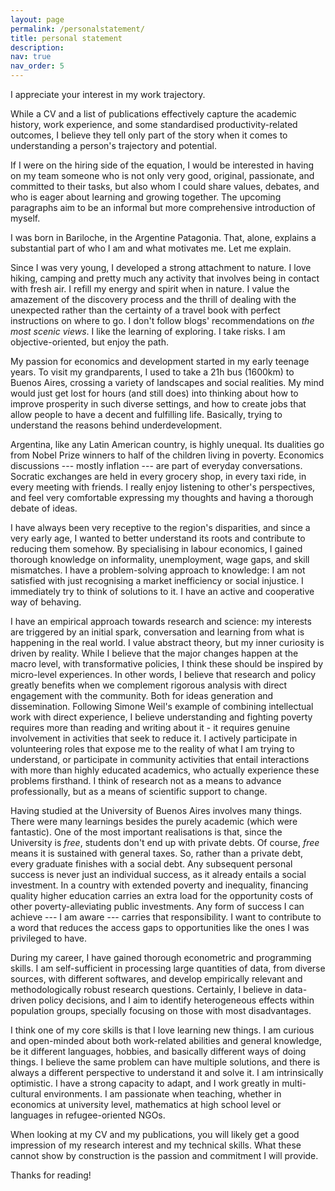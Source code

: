 ```yaml
---
layout: page
permalink: /personalstatement/
title: personal statement
description:
nav: true
nav_order: 5
---
```


I appreciate your interest in my work trajectory. 

While a CV and a list of publications effectively capture the academic history, work experience, and some standardised productivity-related outcomes, I believe they tell only part of the story when it comes to understanding a person's trajectory and potential.

If I were on the hiring side of the equation, I would be interested in having on my team someone who is not only very good, original, passionate, and committed to their tasks, but also whom I could share values, debates, and who is eager about learning and growing together. The upcoming paragraphs aim to be an informal but more comprehensive introduction of myself.

I was born in Bariloche, in the Argentine Patagonia. That, alone, explains a substantial part of who I am and what motivates me. Let me explain.

Since I was very young, I developed a strong attachment to nature. I love hiking, camping and pretty much any activity that involves being in contact with fresh air. I refill my energy and spirit when in nature. I value the amazement of the discovery process and the thrill of dealing with the unexpected rather than the certainty of a travel book with perfect instructions on where to go. I don't follow blogs' recommendations on *the most scenic views*. I like the learning of exploring. I take risks. I am objective-oriented, but enjoy the path.

My passion for economics and development started in my early teenage years. To visit my grandparents, I used to take a 21h bus (1600km) to Buenos Aires, crossing a variety of landscapes and social realities. My mind would just get lost for hours (and still does) into thinking about how to improve prosperity in such diverse settings, and how to create jobs that allow people to have a decent and fulfilling life. Basically, trying to understand the reasons behind  underdevelopment.

Argentina, like any Latin American country, is highly unequal. Its dualities go from Nobel Prize winners to half of the children living in poverty. Economics discussions --- mostly inflation --- are part of everyday conversations. Socratic exchanges are held in every grocery shop, in every taxi ride, in every meeting with friends. I really enjoy listening to other's perspectives, and feel very comfortable expressing my thoughts and having a thorough debate of ideas. 

I have always been very receptive to the region's disparities, and since a very early age, I wanted to better understand its roots and contribute to reducing them somehow. By specialising in labour economics, I gained thorough knowledge on informality, unemployment, wage gaps, and skill mismatches. I have a problem-solving approach to knowledge: I am not satisfied with just recognising a market inefficiency or social injustice. I immediately try to think of solutions to it. I have an active and cooperative way of behaving. 

I have an empirical approach towards research and science: my interests are triggered by an initial spark, conversation and learning from what is happening in the real world. I value abstract theory, but my inner curiosity is driven by reality. While I believe that the major changes happen at the macro level, with transformative policies, I think these should be inspired by micro-level experiences. In other words, I believe that research and policy greatly benefits when we complement rigorous analysis with direct engagement with the community. Both for ideas generation and dissemination. Following Simone Weil's example of combining intellectual work with direct experience, I believe understanding and fighting poverty requires more than reading and writing about it - it requires genuine involvement in activities that seek to reduce it. I actively participate in volunteering roles that expose me to the reality of what I am trying to understand, or participate in community activities that entail interactions with more than highly educated academics, who actually experience these problems firsthand. I think of research not as a means to advance professionally, but as a means of scientific support to change.

Having studied at the University of Buenos Aires involves many things. There were many learnings besides the purely academic (which were fantastic). One of the most important realisations is that, since the University is *free*, students don't end up with private debts. Of course, *free* means it is sustained with general taxes. So, rather than a private debt, every graduate finishes with a social debt. Any subsequent personal success is never just an individual success, as it already entails a social investment. In a country with extended poverty and inequality, financing quality higher education carries an extra load for the opportunity costs of other poverty-alleviating public investments. Any form of success I can achieve --- I am aware --- carries that responsibility. I want to contribute to a word that reduces the access gaps to opportunities like the ones I was privileged to have.

During my career, I have gained thorough econometric and programming skills. I am self-sufficient in processing large quantities of data, from diverse sources, with different softwares, and develop empirically relevant and methodologically robust research questions. Certainly, I believe in data-driven policy decisions, and I aim to identify heterogeneous effects within population groups, specially focusing on those with most disadvantages.

I think one of my core skills is that I love learning new things. I am curious and open-minded about both work-related abilities and general knowledge, be it different languages, hobbies, and basically different ways of doing things. I believe the same problem can have multiple solutions, and there is always a different perspective to understand it and solve it. I am intrinsically optimistic. I have a strong capacity to adapt, and I work greatly in multi-cultural environments. I am passionate when teaching, whether in economics at university level, mathematics at high school level or languages in refugee-oriented NGOs.

When looking at my CV and my publications, you will likely get a good impression of my research interest and my technical skills. What these cannot show by construction is the passion and commitment I will provide. 

Thanks for reading!